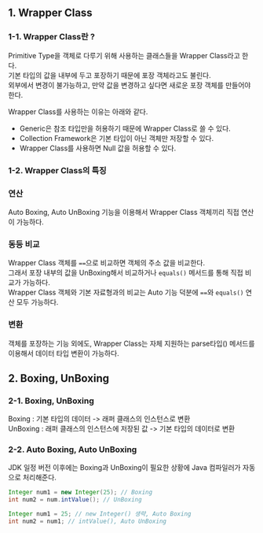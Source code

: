 ## 1. Wrapper Class

### 1-1. Wrapper Class란 ?

Primitive Type을 객체로 다루기 위해 사용하는 클래스들을 Wrapper Class라고 한다.  
기본 타입의 값을 내부에 두고 포장하기 때문에 포장 객체라고도 불린다.  
외부에서 변경이 불가능하고, 만약 값을 변경하고 싶다면 새로운 포장 객체를 만들어야 한다.

Wrapper Class를 사용하는 이유는 아래와 같다.

- Generic은 참조 타입만을 허용하기 때문에 Wrapper Class로 쓸 수 있다.
- Collection Framework은 기본 타입이 아닌 객체만 저장할 수 있다.
- Wrapper Class를 사용하면 Null 값을 허용할 수 있다.

### 1-2. Wrapper Class의 특징

### 연산

Auto Boxing, Auto UnBoxing 기능을 이용해서 Wrapper Class 객체끼리 직접 연산이 가능하다.

### 동등 비교

Wrapper Class 객체를 `==`으로 비교하면 객체의 주소 값을 비교한다.  
그래서 포장 내부의 값을 UnBoxing해서 비교하거나 `equals()` 메서드를 통해 직접 비교가 가능하다.  
Wrapper Class 객체와 기본 자료형과의 비교는 Auto 기능 덕분에 `==`와 `equals()` 연산 모두 가능하다.

### 변환

객체를 포장하는 기능 외에도, Wrapper Class는 자체 지원하는 parse타입() 메서드를 이용해서 데이터 타입 변환이 가능하다.

## 2. Boxing, UnBoxing

### 2-1. Boxing, UnBoxing

Boxing : 기본 타입의 데이터 -> 래퍼 클래스의 인스턴스로 변환  
UnBoxing : 래퍼 클래스의 인스턴스에 저장된 값 -> 기본 타입의 데이터로 변환

### 2-2. Auto Boxing, Auto UnBoxing

JDK 일정 버전 이후에는 Boxing과 UnBoxing이 필요한 상황에 Java 컴파일러가 자동으로 처리해준다.

```java
Integer num1 = new Integer(25); // Boxing
int num2 = num.intValue(); // UnBoxing

Integer num1 = 25; // new Integer() 생략, Auto Boxing
int num2 = num1; // intValue(), Auto UnBoxing
```